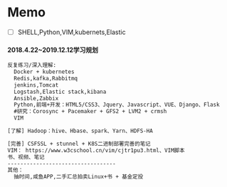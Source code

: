 
# Memo

- [ ] SHELL,Python,VIM,kubernets,Elastic

#### 2018.4.22~2019.12.12学习规划
```txt
反复练习/深入理解:
  Docker + kubernetes 
  Redis,kafka,Rabbitmq
  jenkins,Tomcat
  Logstash,Elastic stack,kibana
  Ansible,Zabbix
  Python,前端+开发：HTML5/CSS3、Jquery、Javascript、VUE、Django、Flask
  #研究：Corosync + Pacemaker + GFS2 + LVM2 + crmsh
  VIM

[了解] Hadoop：hive、Hbase、spark、Yarn、HDFS-HA

[完善] CSFSSL + stunnel + K8S二进制部署完善的笔记
VIM： https://www.w3cschool.cn/vim/cjtr1pu3.html、VIM脚本
书、视频、笔记
----------------------------------
其他：
  抽时间,咸鱼APP,二手汇总拍卖Linux+书 + 基金定投
```
